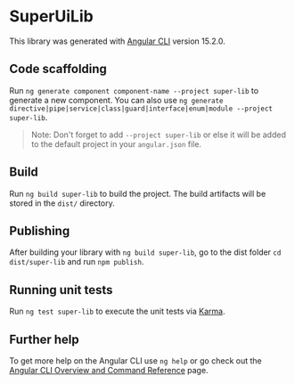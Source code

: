 # SuperUiLib

This library was generated with [Angular CLI](https://github.com/angular/angular-cli) version 15.2.0.

## Code scaffolding

Run `ng generate component component-name --project super-lib` to generate a new component. You can also use `ng generate directive|pipe|service|class|guard|interface|enum|module --project super-lib`.
> Note: Don't forget to add `--project super-lib` or else it will be added to the default project in your `angular.json` file. 

## Build

Run `ng build super-lib` to build the project. The build artifacts will be stored in the `dist/` directory.

## Publishing

After building your library with `ng build super-lib`, go to the dist folder `cd dist/super-lib` and run `npm publish`.

## Running unit tests

Run `ng test super-lib` to execute the unit tests via [Karma](https://karma-runner.github.io).

## Further help

To get more help on the Angular CLI use `ng help` or go check out the [Angular CLI Overview and Command Reference](https://angular.io/cli) page.

